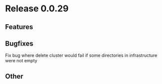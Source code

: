 # Release 0.0.29

## Features

## Bugfixes
Fix bug where delete cluster would fail if some directories in infrastructure were not empty

## Other


